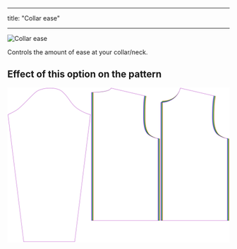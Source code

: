 ***

title: "Collar ease"

***

![Collar ease](./collarease.svg)

Controls the amount of ease at your collar/neck.

## Effect of this option on the pattern

![This image shows the effect of this option by superimposing several variants that have a different value for this option](brian_collarease_sample.svg "Effect of this option on the pattern")
